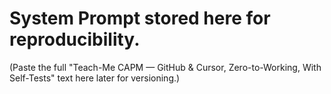 # System Prompt stored here for reproducibility.
(Paste the full "Teach-Me CAPM — GitHub & Cursor, Zero-to-Working, With Self-Tests" text here later for versioning.)

